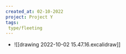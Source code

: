 ```yaml
---
created_at: 02-10-2022
project: Project Y
tags: 
 type/fleeting
---
```


- ![[drawing 2022-10-02 15.47.16.excalidraw]]